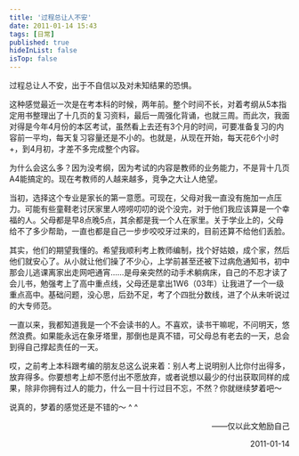 ```yaml
---
title: '过程总让人不安'
date: 2011-01-14 15:43
tags: [日常]
published: true
hideInList: false
isTop: false
---
```


过程总让人不安，出于不自信以及对未知结果的恐惧。

这种感觉最近一次是在考本科的时候，两年前。整个时间不长，对着考纲从5本指定用书整理出了十几页的复习资料，最后一周强化背诵，也就三周。而此次，我面对得是今年4月份的本区考试，虽然看上去还有3个月的时间，可要准备复习的内容前一平均，每天复习容量还是不小的。也就是，从现在开始，每天花6个小时+，到4月初，才差不多完成整个内容。

为什么会这么多？因为没考纲，因为考试的内容是教师的业务能力，不是背十几页A4能搞定的。现在考教师的人越来越多，竞争之大让人绝望。

当初，选择这个专业是家长的第一意愿。可现在，父母对我一直没有施加一点压力。可能有些童鞋老讨厌家里人唠唠叨叨的说个没完，对于他们我应该算是一个幸福的人。父母都是早8点晚5点，其余都是我一个人在家里。关于学业上的，父母给不了多少帮助，一直也都是自己一步步咬咬牙过来的，目前还算不给他们丢脸。

<!--more-->

其实，他们的期望我懂的。希望我顺利考上教师编制，找个好姑娘，成个家，然后他们就安心了。从小就让他们操了不少心，上学前甚至还被下过病危通知书，初中那会儿逃课离家出走网吧通宵……是母亲突然的动手术躺病床，自己的不忍才读了会儿书，勉强考上了高中重点线，父母还是拿出1W6（03年）让我进了一个一级重点高中。基础问题，没心思，后劲不足，考了个四批分数线，进了个从未听说过的大专师范。

一直以来，我都知道我是一个不会读书的人。不喜欢，读书干嘛呢，不问明天，悠然浪费。如果能永远在象牙塔里，那倒也是真不错，可父母总有老去的一天，总会到得自己撑起责任的一天。

哎，之前考上本科跟考编的朋友总这么说来着：别人考上说明别人比你付出得多，放弃得多。你要想考上却不愿付出不愿放弃，或者说想以最少的付出获取同样的成果，除非你拥有过人的能力，什么一目十行过目不忘，不然？你就继续梦着吧～

说真的，梦着的感觉还是不错的～ ^ ^

<p style="text-align: right;">——仅以此文勉励自己</p>

<p style="text-align: right;">2011-01-14</p>